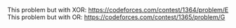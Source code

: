 This problem but with XOR:
https://codeforces.com/contest/1364/problem/E
This problem but with OR:
https://codeforces.com/contest/1365/problem/G

